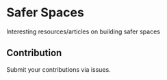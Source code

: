 # Safer Spaces

Interesting resources/articles on building safer spaces

## Contribution

Submit your contributions via issues.